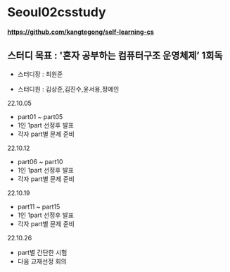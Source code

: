# Seoul02csstudy
**https://github.com/kangtegong/self-learning-cs**

## 스터디 목표 : '혼자 공부하는 컴퓨터구조 운영체제’ 1회독

- 스터디장 : 최원준

- 스터디원 : 김상준,김진수,윤서용,정예인

22.10.05
- part01 ~ part05
- 1인 1part 선정후 발표
- 각자 part별 문제 준비

22.10.12
- part06 ~ part10
- 1인 1part 선정후 발표
- 각자 part별 문제 준비

22.10.19
- part11 ~ part15
- 1인 1part 선정후 발표
- 각자 part별 문제 준비

22.10.26
- part별 간단한 시험
- 다음 교재선정 회의
